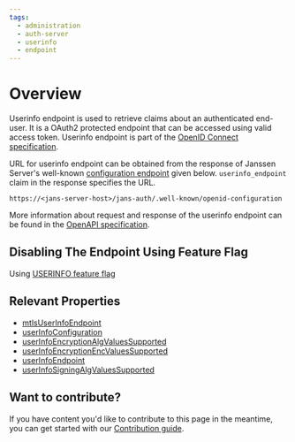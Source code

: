 ```yaml
---
tags:
  - administration
  - auth-server
  - userinfo
  - endpoint
---
```


# Overview

Userinfo endpoint is used to retrieve claims about an authenticated end-user. It is a OAuth2 protected endpoint that
can be accessed using valid access token. Userinfo endpoint is part of the [OpenID Connect specification](https://openid.net/specs/openid-connect-core-1_0.html#UserInfo).

URL for userinfo endpoint can be obtained from the response of Janssen Server's well-known 
[configuration endpoint](./configuration.md) given below. `userinfo_endpoint` claim in the response specifies the URL.

```text
https://<jans-server-host>/jans-auth/.well-known/openid-configuration
```

More information about request and response of the userinfo endpoint can be found in the [OpenAPI specification](https://gluu.org/swagger-ui/?url=https://raw.githubusercontent.com/JanssenProject/jans/replace-janssen-version/jans-auth-server/docs/swagger.yaml#/User_Info).

## Disabling The Endpoint Using Feature Flag

Using [USERINFO feature flag](../../reference/json/feature-flags/janssenauthserver-feature-flags.md#userinfo) 

## Relevant Properties

- [mtlsUserInfoEndpoint](../../reference/json/properties/janssenauthserver-properties.md#mtlsuserinfoendpoint)
- [userInfoConfiguration](../../reference/json/properties/janssenauthserver-properties.md#userinfoconfiguration)
- [userInfoEncryptionAlgValuesSupported](../../reference/json/properties/janssenauthserver-properties.md#userinfoencryptionalgvaluessupported)
- [userInfoEncryptionEncValuesSupported](../../reference/json/properties/janssenauthserver-properties.md#userinfoencryptionencvaluessupported)
- [userInfoEndpoint](../../reference/json/properties/janssenauthserver-properties.md#userinfoendpoint)
- [userInfoSigningAlgValuesSupported](../../reference/json/properties/janssenauthserver-properties.md#userinfosigningalgvaluessupported)

## Want to contribute?

If you have content you'd like to contribute to this page in the meantime, you can get started with our [Contribution guide](https://docs.jans.io/head/CONTRIBUTING/).